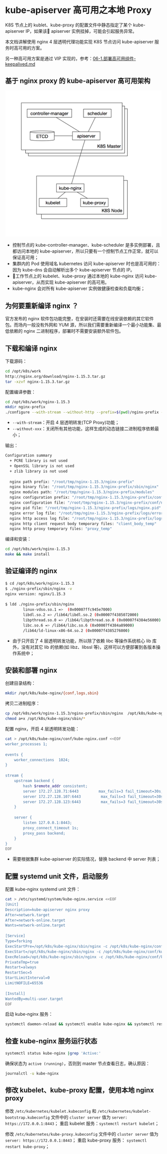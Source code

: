 # kube-apiserver 高可用之本地 Proxy

K8S 节点上的 kublet、kube-proxy 的配置文件中静态指定了某个 kube-apiserver IP，如果该 apiserver 实例挂掉，可能会引起服务异常。

本文档讲解使用 nginx 4 层透明代理功能实现 K8S 节点访问 kube-apiserver 服务时高可用的方案。

另一种高可用方案是通过 VIP 实现的，参考：[06-1.部署高可用组件-keepalived.md](06-1.部署高可用组件-keepalived.md)

## 基于 nginx proxy 的 kube-apiserver 高可用架构

![nginx-proxy-ha.png](images/nginx-proxy-ha.png)

+ 控制节点的 kube-controller-manager、kube-scheduler 是多实例部署，且都访问本地的 kube-apiserver，所以只要有一个控制节点工作正常，就可以保证高可用；
+ 集群内的 Pod 使用域名 kubernetes 访问 kube-apiserver 时也是高可用的：因为 kube-dns 会自动解析出多个 kube-apiserver 节点的 IP。
+ 工作节点上的 kubelet、kube-proxy 通过本地的 kube-nginx 访问 kube-apiserver，从而实现 kube-apiserver 的高可用。
+ kube-nginx 会对所有 kube-apiserver 实例做健康检查和负载均衡；

## 为何要重新编译 nginx ？

官方发布的 nginx 软件包功能完整，在安装时还需要在线安装依赖的其它软件包。而场内一般没有外网和 YUM 源，所以我们需要重新编译一个最小功能集、最低依赖的 nginx 二进制程序，部署时不需要安装额外软件包。

## 下载和编译 nginx

下载源码：

``` bash
cd /opt/k8s/work
http://nginx.org/download/nginx-1.15.3.tar.gz
tar -xzvf nginx-1.15.3.tar.gz
```

配置编译参数：

``` bash
cd /opt/k8s/work/nginx-1.15.3
mkdir nginx-prefix
./configure --with-stream --without-http --prefix=$(pwd)/nginx-prefix --without-http_uwsgi_module --without-http_scgi_module --without-http_fastcgi_module
```
+ `--with-stream`：开启 4 层透明转发(TCP Proxy)功能；
+ `--without-xxx`：关闭所有其他功能，这样生成的动态链接二进制程序依赖最小；

输出：

``` bash
Configuration summary
  + PCRE library is not used
  + OpenSSL library is not used
  + zlib library is not used

  nginx path prefix: "/root/tmp/nginx-1.15.3/nginx-prefix"
  nginx binary file: "/root/tmp/nginx-1.15.3/nginx-prefix/sbin/nginx"
  nginx modules path: "/root/tmp/nginx-1.15.3/nginx-prefix/modules"
  nginx configuration prefix: "/root/tmp/nginx-1.15.3/nginx-prefix/conf"
  nginx configuration file: "/root/tmp/nginx-1.15.3/nginx-prefix/conf/nginx.conf"
  nginx pid file: "/root/tmp/nginx-1.15.3/nginx-prefix/logs/nginx.pid"
  nginx error log file: "/root/tmp/nginx-1.15.3/nginx-prefix/logs/error.log"
  nginx http access log file: "/root/tmp/nginx-1.15.3/nginx-prefix/logs/access.log"
  nginx http client request body temporary files: "client_body_temp"
  nginx http proxy temporary files: "proxy_temp"
```

编译和安装：

``` bash
cd /opt/k8s/work/nginx-1.15.3
make && make install
```

## 验证编译的 nginx 

``` bash
$ cd /opt/k8s/work/nginx-1.15.3
$ ./nginx-prefix/sbin/nginx -v
nginx version: nginx/1.15.3

$ ldd ./nginx-prefix/sbin/nginx
        linux-vdso.so.1 =>  (0x00007ffc945e7000)
        libdl.so.2 => /lib64/libdl.so.2 (0x00007f4385072000)
        libpthread.so.0 => /lib64/libpthread.so.0 (0x00007f4384e56000)
        libc.so.6 => /lib64/libc.so.6 (0x00007f4384a89000)
        /lib64/ld-linux-x86-64.so.2 (0x00007f4385276000)
```
+ 由于只开启了 4 层透明转发功能，所以除了依赖 libc 等操作系统核心 lib 库外，没有对其它 lib 的依赖(如 libz、libssl 等)，这样可以方便部署到各版本操作系统中；

## 安装和部署 nginx

创建目录结构：

``` bash
mkdir /opt/k8s/kube-nginx/{conf,logs,sbin}
```

拷贝二进制程序：

``` bash
cp /opt/k8s/work/nginx-1.15.3/nginx-prefix/sbin/nginx  /opt/k8s/kube-nginx/sbin
chmod a+x /opt/k8s/kube-nginx/sbin/*
```

配置 nginx，开启 4 层透明转发功能：

``` bash
cat > /opt/k8s/kube-nginx/conf/kube-nginx.conf <<EOF
worker_processes 1;

events {
    worker_connections  1024;
}

stream {
    upstream backend {
        hash $remote_addr consistent;
        server 172.27.128.71:6443         max_fails=3 fail_timeout=30s;
        server 172.27.128.107:6443         max_fails=3 fail_timeout=30s;
        server 172.27.128.123:6443         max_fails=3 fail_timeout=30s;
    }

    server {
        listen 127.0.0.1:8443;
        proxy_connect_timeout 1s;
        proxy_pass backend;
    }
}
EOF
```
+ 需要根据集群 kube-apiserver 的实际情况，替换 backend 中 server 列表；

## 配置 systemd unit 文件，启动服务

配置 kube-nginx systemd unit 文件：

``` bash
cat > /etc/systemd/system/kube-nginx.service <<EOF
[Unit]
Description=kube-apiserver nginx proxy
After=network.target
After=network-online.target
Wants=network-online.target

[Service]
Type=forking
ExecStartPre=/opt/k8s/kube-nginx/sbin/nginx -c /opt/k8s/kube-nginx/conf/kube-nginx.conf -p /opt/k8s/kube-nginx -t
ExecStart=/opt/k8s/kube-nginx/sbin/nginx -c /opt/k8s/kube-nginx/conf/kube-nginx.conf -p /opt/k8s/kube-nginx
ExecReload=/opt/k8s/kube-nginx/sbin/nginx -c /opt/k8s/kube-nginx/conf/kube-nginx.conf -p /opt/k8s/kube-nginx -s reload
PrivateTmp=true
Restart=always
RestartSec=5
StartLimitInterval=0
LimitNOFILE=65536

[Install]
WantedBy=multi-user.target
EOF
```

启动 kube-nginx 服务：

``` bash
systemctl daemon-reload && systemctl enable kube-nginx && systemctl restart kube-nginx
```

## 检查 kube-nginx 服务运行状态

``` bash
systemctl status kube-nginx |grep 'Active:'
```

确保状态为 `active (running)`，否则到 master 节点查看日志，确认原因：

``` bash
journalctl -u kube-nginx
```

## 修改 kubelet、kube-proxy 配置，使用本地 nginx proxy

修改 `/etc/kubernetes/kubelet.kubeconfig` 和 `/etc/kubernetes/kubelet-bootstrap.kubeconfig` 文件中的 `cluster server` 值为 `server: https://172.0.0.1:8443`；
重启 kubelet 服务：`systemctl restart kubelet`；

修改 `/etc/kubernetes/kube-proxy.kubeconfig` 文件中的  `cluster server` 值为 `server: https://172.0.0.1:8443`；
重启 kube-proxy 服务： `systemctl restart kube-proxy`；